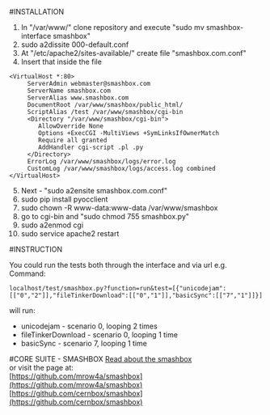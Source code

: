 #INSTALLATION

1. In "/var/www/" clone repository and execute "sudo mv smashbox-interface smashbox"
2. sudo a2dissite 000-default.conf
3. At "/etc/apache2/sites-available/" create file "smashbox.com.conf"
4. Insert that inside the file</br>
```
<VirtualHost *:80>
     ServerAdmin webmaster@smashbox.com
     ServerName smashbox.com
     ServerAlias www.smashbox.com
     DocumentRoot /var/www/smashbox/public_html/
     ScriptAlias /test /var/www/smashbox/cgi-bin
     <Directory "/var/www/smashbox/cgi-bin">
        AllowOverride None
        Options +ExecCGI -MultiViews +SymLinksIfOwnerMatch
        Require all granted
        AddHandler cgi-script .pl .py
     </Directory>
     ErrorLog /var/www/smashbox/logs/error.log
     CustomLog /var/www/smashbox/logs/access.log combined
</VirtualHost>
```
5. Next - "sudo a2ensite smashbox.com.conf"
6. sudo pip install pyocclient
7. sudo chown -R www-data:www-data /var/www/smashbox
8. go to cgi-bin and "sudo chmod 755 smashbox.py"
9. sudo a2enmod cgi
10. sudo service apache2 restart

#INSTRUCTION

You could run the tests both through the interface and via url e.g.
Command:
```
localhost/test/smashbox.py?function=run&test=[{"unicodejam":[["0","2"]],"fileTinkerDownload":[["0","1"]],"basicSync":[["7","1"]]}]
```
will run:</br>
* unicodejam - scenario 0, looping 2 times</br>
* fileTinkerDownload - scenario 0, looping 1 time</br>
* basicSync - scenario 7, looping 1 time</br>

#CORE SUITE - SMASHBOX
[Read about the smashbox](https://github.com/mrow4a/smashbox/blob/master/README.md) </br>
or visit the page at:</br>
[https://github.com/mrow4a/smashbox](https://github.com/mrow4a/smashbox) </br>
[https://github.com/cernbox/smashbox](https://github.com/cernbox/smashbox) </br>
